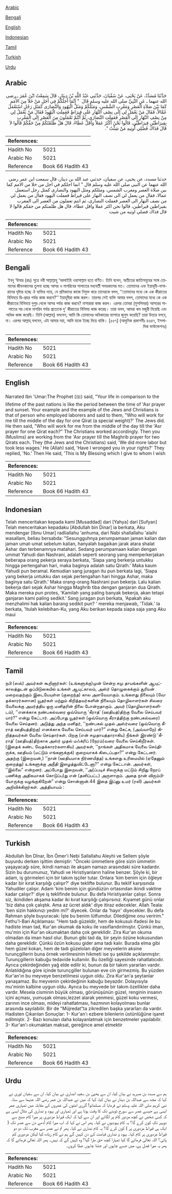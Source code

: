 [Arabic](#arabic)

[Bengali](#bengali)

[English](#english)

[Indonesian](#indonesian)

[Tamil](#tamil)

[Turkish](#turkish)

[Urdu](#urdu)

## Arabic


<div dir="rtl" lang="ar" style={{fontSize:'larger',backgroundColor:'#f8f9fa',padding:20}}>
حَدَّثَنَا مُسَدَّدٌ، عَنْ يَحْيَى، عَنْ سُفْيَانَ، حَدَّثَنِي عَبْدُ اللَّهِ بْنُ دِينَارٍ، قَالَ سَمِعْتُ ابْنَ عُمَرَ ـ رضى الله عنهما ـ عَنِ النَّبِيِّ صلى الله عليه وسلم قَالَ ‏ "‏ إِنَّمَا أَجَلُكُمْ فِي أَجَلِ مَنْ خَلاَ مِنَ الأُمَمِ كَمَا بَيْنَ صَلاَةِ الْعَصْرِ وَمَغْرِبِ الشَّمْسِ، وَمَثَلُكُمْ وَمَثَلُ الْيَهُودِ وَالنَّصَارَى كَمَثَلِ رَجُلٍ اسْتَعْمَلَ عُمَّالاً، فَقَالَ مَنْ يَعْمَلُ لِي إِلَى نِصْفِ النَّهَارِ عَلَى قِيرَاطٍ فَعَمِلَتِ الْيَهُودُ فَقَالَ مَنْ يَعْمَلُ لِي مِنْ نِصْفِ النَّهَارِ إِلَى الْعَصْرِ فَعَمِلَتِ النَّصَارَى، ثُمَّ أَنْتُمْ تَعْمَلُونَ مِنَ الْعَصْرِ إِلَى الْمَغْرِبِ بِقِيرَاطَيْنِ قِيرَاطَيْنِ، قَالُوا نَحْنُ أَكْثَرُ عَمَلاً وَأَقَلُّ عَطَاءً، قَالَ هَلْ ظَلَمْتُكُمْ مِنْ حَقِّكُمْ قَالُوا لاَ قَالَ فَذَاكَ فَضْلِي أُوتِيهِ مَنْ شِئْتُ ‏"‏‏.‏
</div>
<div style={{backgroundColor:'#f8f9fa',padding:20, marginBottom: 10}}><table> <thead> <tr> <th>References:</th> <th></th> </tr> </thead> <tbody><tr><td>Hadith No</td><td>5021</td></tr><tr><td>Arabic No</td><td>5021</td></tr><tr><td>Reference</td><td>Book 66 Hadith 43</td></tr></tbody></table></div>


<div dir="rtl" lang="ar" style={{fontSize:'larger',backgroundColor:'#f8f9fa',padding:20}}>
حدثنا مسدد، عن يحيى، عن سفيان، حدثني عبد الله بن دينار، قال سمعت ابن عمر رضى الله عنهما عن النبي صلى الله عليه وسلم قال " انما اجلكم في اجل من خلا من الامم كما بين صلاة العصر ومغرب الشمس، ومثلكم ومثل اليهود والنصارى كمثل رجل استعمل عمالا، فقال من يعمل لي الى نصف النهار على قيراط فعملت اليهود فقال من يعمل لي من نصف النهار الى العصر فعملت النصارى، ثم انتم تعملون من العصر الى المغرب بقيراطين قيراطين، قالوا نحن اكثر عملا واقل عطاء، قال هل ظلمتكم من حقكم قالوا لا قال فذاك فضلي اوتيه من شيت
</div>
<div style={{backgroundColor:'#f8f9fa',padding:20, marginBottom: 10}}><table> <thead> <tr> <th>References:</th> <th></th> </tr> </thead> <tbody><tr><td>Hadith No</td><td>5021</td></tr><tr><td>Arabic No</td><td>5021</td></tr><tr><td>Reference</td><td>Book 66 Hadith 43</td></tr></tbody></table></div>

## Bengali


<div dir="rtl" lang="bn" style={{fontSize:'larger',backgroundColor:'#f8f9fa',padding:20}}>
ইবনু ‘উমার (রাঃ) সূত্রে নবী সাল্লাল্লাহু ‘আলাইহি ওয়াসাল্লাম হতে বর্ণিত। তিনি বলেন, অতীতের জাতিসমূহের সঙ্গে তোমাদের জীবনকালের তুলনা হচ্ছে আসর ও মাগরিবের সালাতের মধ্যবর্তী সময়কালের মত। তোমাদের এবং ইয়াহূদী-নাসারাদের দৃষ্টান্ত হচ্ছে ঐ ব্যক্তির ন্যায়, যে শ্রমিকদের কাজে নিযুক্ত করে তাদেরকে বলল, ‘‘তোমাদের মধ্যে কে এক কীরাতের বিনিময়ে দ্বি-প্রহর পর্যন্ত কাজ করবে?’’ ইয়াহূদীরা কাজ করল। তারপর সেই ব্যক্তি আবার বলল, তোমাদের মধ্যে কে এক কীরাতের বিনিময়ে দুপুর থেকে আসর পর্যন্ত কাজ করবে? নাসারারা কাজ করল। এরপর তোমরা (মুসলিমরা) আসরের সালাতের পর থেকে মাগরিব পর্যন্ত প্রত্যেকে দু’ কীরাতের বিনিময় কাজ করেছ। তারা বলল, আমরা কম মজুরী নিয়েছি এবং অধিক কাজ করেছি। তিনি (আল্লাহ্) বললেন, আমি কি তোমাদের অধিকারের ব্যাপারে জুলুম করেছি? তারা উত্তরে বলবে, না। এরপর আল্লাহ্ বলবেন, এটা আমার দয়া, আমি যাকে ইচ্ছে দিয়ে থাকি। [৫৫৭] (আধুনিক প্রকাশনীঃ ৪৬৪৭, ইসলামিক ফাউন্ডেশনঃ)
</div>
<div style={{backgroundColor:'#f8f9fa',padding:20, marginBottom: 10}}><table> <thead> <tr> <th>References:</th> <th></th> </tr> </thead> <tbody><tr><td>Hadith No</td><td>5021</td></tr><tr><td>Arabic No</td><td>5021</td></tr><tr><td>Reference</td><td>Book 66 Hadith 43</td></tr></tbody></table></div>

## English


<div dir="ltr" lang="en" style={{fontSize:'larger',backgroundColor:'#f8f9fa',padding:20}}>
Narrated Ibn 'Umar:The Prophet (ﷺ) said, "Your life in comparison to the lifetime of the past nations is like the period between the time of 'Asr prayer and sunset. Your example and the example of the Jews and Christians is that of person who employed laborers and said to them, "Who will work for me till the middle of the day for one Qirat (a special weight)?' The Jews did. He then said, "Who will work for me from the middle of the day till the 'Asr prayer for one Qirat each?" The Christians worked accordingly. Then you (Muslims) are working from the 'Asr prayer till the Maghrib prayer for two Qirats each. They (the Jews and the Christians) said, 'We did more labor but took less wages.' He (Allah) said, 'Have I wronged you in your rights?' They replied, 'No.' Then He said, 'This is My Blessing which I give to whom I wish
</div>
<div style={{backgroundColor:'#f8f9fa',padding:20, marginBottom: 10}}><table> <thead> <tr> <th>References:</th> <th></th> </tr> </thead> <tbody><tr><td>Hadith No</td><td>5021</td></tr><tr><td>Arabic No</td><td>5021</td></tr><tr><td>Reference</td><td>Book 66 Hadith 43</td></tr></tbody></table></div>

## Indonesian


<div dir="ltr" lang="id" style={{fontSize:'larger',backgroundColor:'#f8f9fa',padding:20}}>
Telah menceritakan kepada kami [Musaddad] dari [Yahya] dari [Sufyan] Telah menceritakan kepadaku [Abdullah bin Dinar] ia berkata, Aku mendengar [Ibnu Umar] radliallahu 'anhuma, dari Nabi shallallahu 'alaihi wasallam, beliau bersabda: "Sesungguhnya perumpamaan jaman kalian dan jaman umat-umat sebelum kalian, hanyalah bagaikan jarak atara shalat Ashar dan terbenamnya matahari. Sedang perumpamaan kalian dengan ummat Yahudi dan Nashrani, adalah seperti seorang yang memperkerjakan beberapa orang pekerja seraya berkata, 'Siapa yang berkerja untukku hingga pertengahan hari, maka baginya adalah satu Qirath.' Maka kaum Yahudi pun beramal. Kemudian sang juragan itu pun berkata lagi, 'Siapa yang bekerja untukku dan sejak pertengahan hari hingga Ashar, maka baginya satu Qirath.' Maka orang-orang Nashrani pun bekerja. Lalu kalian bekerja dari sejak Ashar hingga Maghrib tiba dengan ganjaran dua Qirath. Maka mereka pun protes, 'Kamilah yang paling banyak bekerja, akan tetapi ganjaran kami paling sedikit.' Sang juragan pun berkata, 'Apakah aku menzhalimi hak kalian barang sedikit pun? ' mereka menjawab, 'Tidak.' Ia berkata, 'Itulah kelebihan-Ku, yang Aku berikan kepada siapa saja yang Aku maui
</div>
<div style={{backgroundColor:'#f8f9fa',padding:20, marginBottom: 10}}><table> <thead> <tr> <th>References:</th> <th></th> </tr> </thead> <tbody><tr><td>Hadith No</td><td>5021</td></tr><tr><td>Arabic No</td><td>5021</td></tr><tr><td>Reference</td><td>Book 66 Hadith 43</td></tr></tbody></table></div>

## Tamil


<div dir="ltr" lang="ta" style={{fontSize:'larger',backgroundColor:'#f8f9fa',padding:20}}>
நபி (ஸல்) அவர்கள் கூறினார்கள்: (உங்களுக்கு)முன் சென்ற சமு தாயங்களின் ஆயுட்காலத்துடன் ஒப்பிடுகையில் உங்கள் ஆயுட்காலம், அஸ்ர் தொழுகைக்கும் சூரியன் மறைவதற்கும் இடையேயுள்ள (குறைந்த) கால அளவேயாகும். உங்களது நிலையும் (வேதக்காரர்களான) யூதர்கள் மற்றும் கிறித்தவர்களின் நிலையும் தொழிலாளர்கள் சிலரை வேலைக்கு அமர்த்திய ஒரு மனிதரின் நிலை போன்றதாகும். அவர் (தொழிலாளர்களிடம்), ‘‘எனக்காக நண்பகல்வரை ஒவ்வொரு ‘கீராத்’ (ஊதியத்)திற்கு வேலை செய்பவர் யார்?” என்று கேட்டார். அப்போது யூதர்கள் (ஒவ்வொரு கீராத்திற்கு நண்பகல்வரை) வேலை செய்தனர். அடுத்து அந்த மனிதர், ‘‘நண்பகல் முதல் அஸ்ர்வரை (ஒவ்வொரு கீராத் ஊதியத்திற்கு) எனக்காக வேலை செய்பவர் யார்?” என்று கேட்க, (அவ்வாறே) கிறித்தவர்கள் வேலை செய்தார்கள். பிறகு (என் சமுதாயத்தாராகிய) நீங்கள் இரண்டு ‘கீராத்’ (ஊதியத்)திற்காக அஸ்ர் முதல் மஃக்ரிப் (நேரம்)வரை வேலை செய்கிறீர்கள். (இதைக் கண்ட வேதக்காரர்களாகிய) அவர்கள், ‘‘நாங்கள் அதிகமாக வேலை செய்திருக்க, ஊதியம் (மட்டும் எங்களுக்குக்) குறைவாகக் கிடைப்பதா?” என்று கேட்டனர். அதற்கு (இறைவன்,) ‘‘நான் (ஊதியமாக நிர்ணயித்த) உங்களது உரிமையில் (ஏதேனும் குறைத்து) உங்களுக்கு அநீதி இழைத்துவிட்டேனா?” என்று கேட்டான். அவர்கள், ‘‘இல்லை” என்றனர். அப்போது இறைவன், ‘‘அ(ப்படிச் சிலருக்கு மட்டும் சிறிது நேரப் பணிக்கு அதிகமாகக் கொடுப்ப)து என் (தனிப்பட்ட) அருளாகும். அதை நான் விரும்பியோருக்கு வழங்குகிறேன்” என்று சொன்னான்.44 இதை இப்னு உமர் (ரலி) அவர்கள் அறிவிக்கிறார்கள். அத்தியாயம் :
</div>
<div style={{backgroundColor:'#f8f9fa',padding:20, marginBottom: 10}}><table> <thead> <tr> <th>References:</th> <th></th> </tr> </thead> <tbody><tr><td>Hadith No</td><td>5021</td></tr><tr><td>Arabic No</td><td>5021</td></tr><tr><td>Reference</td><td>Book 66 Hadith 43</td></tr></tbody></table></div>

## Turkish


<div dir="ltr" lang="tr" style={{fontSize:'larger',backgroundColor:'#f8f9fa',padding:20}}>
Abdullah İbn DInar, İbn Ömer'i Nebi Sallallahu Aleyhi ve Sellem şöyle buyurdu derken işittim demiştir: "Önceki ümmetlere göre sizin ümmetin yaşayacağı süre, ikindi namazı ile akşam namazı arasındaki süre kadardır. Sizin bu durumunuz, Yahudi ve Hıristiyanların haline benzer. Şöyle ki, bir adam, iş görmeleri için bir takım işçiler tutar. Onlara 'kim benim için öğleye kadar bir kırat karşılığı çalışır?' diye teklifte bulunur. Bu teklif karşısında Yahudiler çalışır. Adam 'kim benim için gündüzün ortasından ikindi vaktine kadar çalışır?' diye iş teklifinde bulunur. Bu defa Hıristiyanlar çalışır. Sonra siz, ikindiden akşama kadar iki kırat karşılığı çalışırsınız. Kıyamet günü onlar 'biz daha çok çalıştık. Ama az ücret aldık' diye itiraz edecekler. Allah Teala: 'ben sizin hakkınızı yedim mi?' diyecek. Onlar da 'hayır' diyecekler. Bu defa Rahman şöyle buyuracak: İşte bu benim lütfumdur. Dilediğime onu veririm." Fethu'l-Bari Açıklaması: "Hem tadı güzeldir, hem de kokusulı ifadesi ile bu hadiste iman tad, Kur'an okumak da koku ile vasıflandırılmıştır. Çünkü iman, mu'min için Kur'an okumaktan daha çok gereklidir. Zira Kur'an okuma olmadan da iman hasıl olur. Bunun gibi tad da, bir şeyin özüne kokusundan daha gereklidir. Çünkü özün kokusu gider ama tadı kalır. Burada elma gibi hem güzel kokan, hem de tadı güzelolan diğer meyvelerin aksine turunçgillerin buna örnek verilmesinin hikmeti ise şu şekilde açıklanmıştır: Turunçgillerin kabuğu tedavide kullanılır. Bu özelliği sayesinde rahatlatıcıdır. Ayrıca çekirdeğinden yağ elde edilir ki, bunun da bir takım yararları vardır. Anlatıldığına göre içinde turunçgiller bulunan eve cin girmezmiş. Bu yüzden Kur'an'ın bu meyveye benzetilmesi uygun oldu. Zira Kur'an'a şeytanlar yanaşamaz. Bu meyvenin çekirdeğinin kabuğu beyazdır. Dolayısıyla mu'minin kalbine uygun oldu. Ayrıca bu meyvede bir takım özellikler daha vardır. Mesela cisminin büyük olması, görünüşünün güzel, renginin insanın içini açması, yumuşak olması,lezzet alarak yenmesi, güzel koku vermesi, zarının ince olması, mideyi rahatlatması, hazmının kolayolması bunlar arasında sayılabilir. Bir de "Müjredat"ta zikredilen başka yararları da vardır. Hadisten Çıkarılan Sonuçlar: 1- Kur'an'ı ezbere bilenlerin üstünlüğüne işaret edilmiştir. 2- Bazı konuları daha kolayanlatmak için benzetmeler yapılabilir. 3- Kur'an'ı okumaktan maksat, gereğince amel etmektir
</div>
<div style={{backgroundColor:'#f8f9fa',padding:20, marginBottom: 10}}><table> <thead> <tr> <th>References:</th> <th></th> </tr> </thead> <tbody><tr><td>Hadith No</td><td>5021</td></tr><tr><td>Arabic No</td><td>5021</td></tr><tr><td>Reference</td><td>Book 66 Hadith 43</td></tr></tbody></table></div>

## Urdu


<div dir="rtl" lang="ur" style={{fontSize:'larger',backgroundColor:'#f8f9fa',padding:20}}>
ہم سے مسدد بن مسرہد نے بیان کیا، ان سے یحییٰ بن سعید انصاری نے بیان کیا، ان سے سفیان ثوری نے کہا کہ مجھ سے عبداللہ بن دینار نے بیان کیا، کہا کہ میں نے عبداللہ بن عمر رضی اللہ عنہما سے سنا، نبی کریم صلی اللہ علیہ وسلم نے فرمایا کہ مسلمانو! گزری امتوں کی عمروں کے مقابلہ میں تمہاری عمر ایسی ہے جیسے عصر سے سورج ڈوبنے تک کا وقت ہوتا ہے اور تمہاری اور یہود و نصاریٰ کی مثال ایسی ہے کہ کسی شخص نے کچھ مزدور کام پر لگائے اور ان سے کہا کہ ایک قیراط مزدوری پر میرا کام صبح سے دوپہر تک کون کرے گا؟ یہ کام یہودیوں نے کیا۔ پھر اس نے کہا کہ اب میرا کام آدھے دن سے عصر تک ( ایک ہی قیراط مزدوری پر ) کون کرے گا؟ یہ کام نصاریٰ نے کیا۔ پھر تم نے عصر سے مغرب تک دو دو قیراط مزدوری پر کام کیا۔ یہود و نصاریٰ قیامت کے دن کہیں گے ہم نے کام زیادہ کیا لیکن مزدوری کم پائی؟ اللہ تعالیٰ فرمائے گا کیا تمہارا کچھ حق مارا گیا؟ وہ کہیں گے کہ نہیں۔ پھر اللہ تعالیٰ فرمائے گا کہ پھر یہ میرا فضل ہے، میں جسے چاہوں اور جتنا چاہوں عطا کروں۔
</div>
<div style={{backgroundColor:'#f8f9fa',padding:20, marginBottom: 10}}><table> <thead> <tr> <th>References:</th> <th></th> </tr> </thead> <tbody><tr><td>Hadith No</td><td>5021</td></tr><tr><td>Arabic No</td><td>5021</td></tr><tr><td>Reference</td><td>Book 66 Hadith 43</td></tr></tbody></table></div>